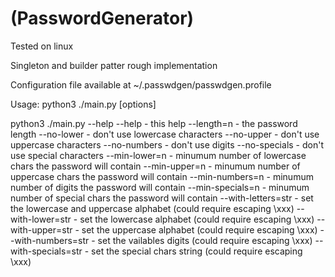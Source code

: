 # (PasswordGenerator) 
Tested on linux

Singleton and builder patter rough implementation

Configuration file available at ~/.passwdgen/passwdgen.profile

Usage:
python3 ./main.py [options]

python3 ./main.py --help 
          --help - this help 
          --length=n - the password length 
          --no-lower - don't use lowercase characters 
          --no-upper - don't use uppercase characters 
          --no-numbers - don't use digits 
          --no-specials - don't use special characters 
          --min-lower=n - minumum number of lowercase chars the password will contain 
          --min-upper=n - minumum number of uppercase chars the password will contain 
          --min-numbers=n - minumum number of digits the password will contain 
          --min-specials=n - minumum number of special chars the password will contain 
          --with-letters=str - set the lowercase and uppercase alphabet (could require escaping \xxx) 
          --with-lower=str - set the lowercase alphabet (could require escaping \xxx) 
          --with-upper=str - set the uppercase alphabet (could require escaping \xxx) 
          --with-numbers=str - set the vailables digits (could require escaping \xxx) 
          --with-specials=str - set the special chars string (could require escaping \xxx) 